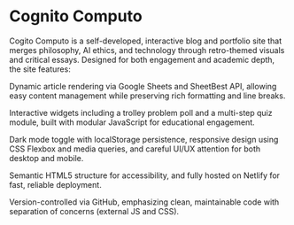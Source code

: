 # Cognito Computo
Cogito Computo is a self-developed, interactive blog and portfolio site that merges philosophy, AI ethics, and technology through retro-themed visuals and critical essays. Designed for both engagement and academic depth, the site features:

Dynamic article rendering via Google Sheets and SheetBest API, allowing easy content management while preserving rich formatting and line breaks.

Interactive widgets including a trolley problem poll and a multi-step quiz module, built with modular JavaScript for educational engagement.

Dark mode toggle with localStorage persistence, responsive design using CSS Flexbox and media queries, and careful UI/UX attention for both desktop and mobile.

Semantic HTML5 structure for accessibility, and fully hosted on Netlify for fast, reliable deployment.

Version-controlled via GitHub, emphasizing clean, maintainable code with separation of concerns (external JS and CSS). 

